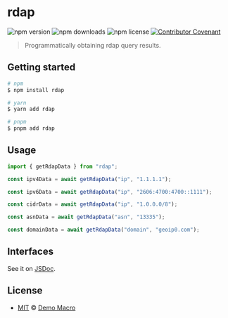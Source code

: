 # rdap

![npm version](https://img.shields.io/npm/v/rdap)
![npm downloads](https://img.shields.io/npm/dw/rdap)
![npm license](https://img.shields.io/npm/l/rdap)
[![Contributor Covenant](https://img.shields.io/badge/Contributor%20Covenant-2.1-4baaaa.svg)](https://www.contributor-covenant.org/version/2/1/code_of_conduct/)

> Programmatically obtaining rdap query results.

## Getting started

```bash
# npm
$ npm install rdap

# yarn
$ yarn add rdap

# pnpm
$ pnpm add rdap
```

## Usage

```ts
import { getRdapData } from "rdap";

const ipv4Data = await getRdapData("ip", "1.1.1.1");

const ipv6Data = await getRdapData("ip", "2606:4700:4700::1111");

const cidrData = await getRdapData("ip", "1.0.0.0/8");

const asnData = await getRdapData("asn", "13335");

const domainData = await getRdapData("domain", "geoip0.com");
```

## Interfaces

See it on [JSDoc](https://www.jsdocs.io/package/rdap).

## License

- [MIT](LICENSE) &copy; [Demo Macro](https://imst.xyz/)
